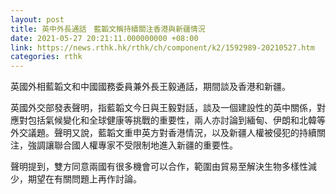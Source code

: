 ```yaml
---
layout: post
title: 英中外長通話　藍韜文稱持續關注香港與新疆情況
date: 2021-05-27 20:21:11.000000000 +08:00
link: https://news.rthk.hk/rthk/ch/component/k2/1592989-20210527.htm
categories: rthk
---
```


英國外相藍韜文和中國國務委員兼外長王毅通話，期間談及香港和新疆。

英國外交部發表聲明，指藍韜文今日與王毅對話，談及一個建設性的英中關係，對應對包括氣候變化和全球健康等挑戰的重要性，兩人亦討論到緬甸、伊朗和北韓等外交議題。聲明又說，藍韜文重申英方對香港情況，以及新疆人權被侵犯的持續關注，強調讓聯合國人權專家不受限制地進入新疆的重要性。

聲明提到，雙方同意兩國有很多機會可以合作，範圍由貿易至解決生物多樣性減少，期望在有關問題上再作討論。
